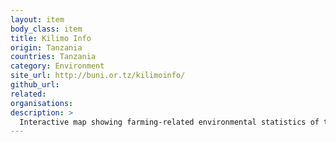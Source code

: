 ```yaml
---
layout: item
body_class: item
title: Kilimo Info
origin: Tanzania
countries: Tanzania
category: Environment
site_url: http://buni.or.tz/kilimoinfo/
github_url: 
related: 
organisations: 
description: >
  Interactive map showing farming-related environmental statistics of the different regions of Tanzania
---
```

